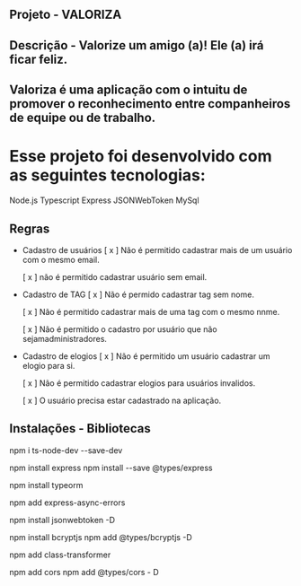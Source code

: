 ## Projeto - VALORIZA

## Descrição - Valorize um amigo (a)! Ele (a) irá ficar feliz.
## Valoriza é uma aplicação com o intuitu de promover o reconhecimento entre companheiros de equipe ou de trabalho.

# Esse projeto foi desenvolvido com as seguintes tecnologias:

  Node.js
  Typescript
  Express
  JSONWebToken
  MySql

## Regras

- Cadastro de usuários
  [ x ] Não é permitido cadastrar mais de um usuário com o mesmo email.

  [ x ] não é permitido cadastrar usuário sem email.

- Cadastro de TAG
  [ x ] Não é permido cadastrar tag sem nome.

  [ x ] Não é permitido cadastrar mais de uma tag com o mesmo nnme.

  [ x ] Não é permitido o cadastro por usuário que não sejamadministradores.

- Cadastro de elogios
  [ x ] Não é permitido um usuário cadastrar um elogio para si.

  [ x ] Não é permitido cadastrar elogios para usuários invalidos.

  [ x ] O usuário precisa estar cadastrado na aplicação.


## Instalações - Bibliotecas

  npm i ts-node-dev --save-dev

  npm install express
  npm install --save @types/express

  npm install typeorm

  npm add express-async-errors

  npm install jsonwebtoken -D

  npm install bcryptjs
  npm add @types/bcryptjs -D

  npm add class-transformer

  npm add cors
  npm add @types/cors - D
